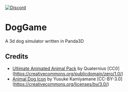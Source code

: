 [![Discord](https://badgen.net/discord/online-members/SPHS3WAnys)](https://discord.gg/SPHS3WAnys)

# DogGame

A 3d dog simulator written in Panda3D

## Credits

- [Ultimate Animated Animal Pack](https://quaternius.com/packs/ultimateanimatedanimals.html) by Quaternius [CC0] (<https://creativecommons.org/publicdomain/zero/1.0/>)
- [Animal Dog Icon](https://p.yusukekamiyamane.com) by Yusuke Kamiyamane [CC-BY-3.0] (<https://creativecommons.org/licenses/by/3.0/>)
